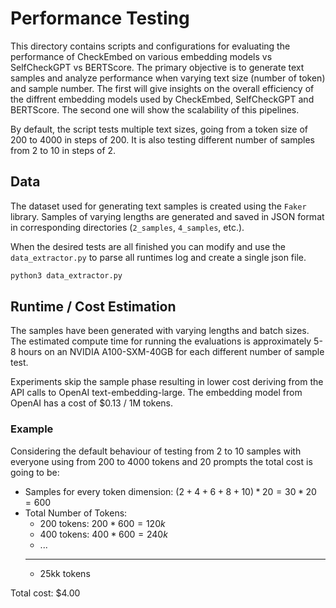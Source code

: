 # Performance Testing

This directory contains scripts and configurations for evaluating the performance of CheckEmbed on various embedding models vs SelfCheckGPT vs BERTScore. The primary objective is to generate text samples and analyze performance when varying text size (number of token) and sample number.
The first will give insights on the overall efficiency of the diffrent embedding models used by CheckEmbed, SelfCheckGPT and BERTScore. The second one will show the scalability of this pipelines.

By default, the script tests multiple text sizes, going from a token size of 200 to 4000 in steps of 200. It is also testing different number of samples from 2 to 10 in steps of 2.

## Data

The dataset used for generating text samples is created using the `Faker` library. Samples of varying lengths are generated and saved in JSON format in corresponding directories (`2_samples`, `4_samples`, etc.).

When the desired tests are all finished you can modify and use the `data_extractor.py` to parse all runtimes log and create a single json file.
```python
python3 data_extractor.py
```

## Runtime / Cost Estimation

The samples have been generated with varying lengths and batch sizes. The estimated compute time for running the evaluations is approximately 5-8 hours on an NVIDIA A100-SXM-40GB for each different number of sample test.

Experiments skip the sample phase resulting in lower cost deriving from the API calls to OpenAI text-embedding-large.
The embedding model from OpenAI has a cost of $0.13 / 1M tokens.

### Example
Considering the default behaviour of testing from 2 to 10 samples with everyone using from 200 to 4000 tokens and 20 prompts the total cost is going to be:
- Samples for every token dimension: $(2 + 4 + 6 + 8 + 10) * 20 = 30 * 20 = 600$
- Total Number of Tokens:
    - 200 tokens: $200 * 600 = 120k$
    - 400 tokens: $400 * 600 = 240k$
    - ...
    ---
    - 25kk tokens

Total cost: $4.00
